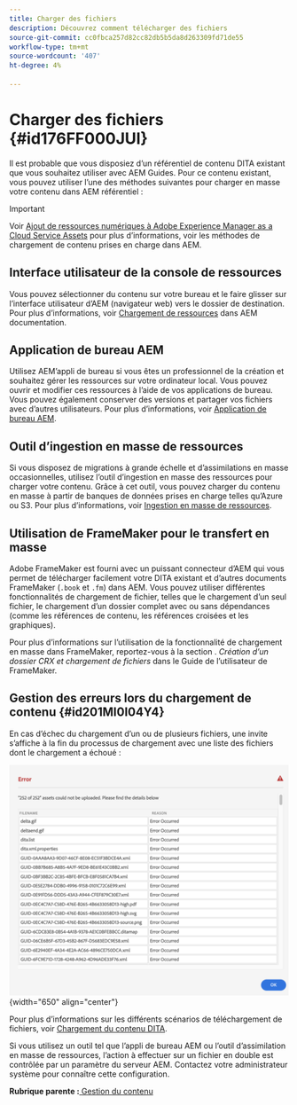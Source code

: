 ```yaml
---
title: Charger des fichiers
description: Découvrez comment télécharger des fichiers
source-git-commit: cc0fbca257d82cc82db5b5da8d263309fd71de55
workflow-type: tm+mt
source-wordcount: '407'
ht-degree: 4%

---
```



# Charger des fichiers {#id176FF000JUI}

Il est probable que vous disposiez d’un référentiel de contenu DITA existant que vous souhaitez utiliser avec AEM Guides. Pour ce contenu existant, vous pouvez utiliser l’une des méthodes suivantes pour charger en masse votre contenu dans AEM référentiel :

>[!IMPORTANT]
>
> Voir [Ajout de ressources numériques à Adobe Experience Manager as a Cloud Service Assets](https://experienceleague.adobe.com/docs/experience-manager-cloud-service/assets/manage/add-assets.html) pour plus d’informations, voir les méthodes de chargement de contenu prises en charge dans AEM.

## Interface utilisateur de la console de ressources

Vous pouvez sélectionner du contenu sur votre bureau et le faire glisser sur l’interface utilisateur d’AEM \(navigateur web\) vers le dossier de destination. Pour plus d’informations, voir [Chargement de ressources](https://experienceleague.adobe.com/docs/experience-manager-cloud-service/assets/manage/add-assets.html#upload-assets) dans AEM documentation.

## Application de bureau AEM

Utilisez AEM’appli de bureau si vous êtes un professionnel de la création et souhaitez gérer les ressources sur votre ordinateur local. Vous pouvez ouvrir et modifier ces ressources à l’aide de vos applications de bureau. Vous pouvez également conserver des versions et partager vos fichiers avec d’autres utilisateurs. Pour plus d’informations, voir [Application de bureau AEM](https://experienceleague.adobe.com/docs/experience-manager-desktop-app/using/using.html?lang=fr).

## Outil d’ingestion en masse de ressources

Si vous disposez de migrations à grande échelle et d’assimilations en masse occasionnelles, utilisez l’outil d’ingestion en masse des ressources pour charger votre contenu. Grâce à cet outil, vous pouvez charger du contenu en masse à partir de banques de données prises en charge telles qu’Azure ou S3. Pour plus d’informations, voir [Ingestion en masse de ressources](https://experienceleague.adobe.com/docs/experience-manager-cloud-service/assets/manage/add-assets.html?lang=en#asset-bulk-ingestor).

## Utilisation de FrameMaker pour le transfert en masse

Adobe FrameMaker est fourni avec un puissant connecteur d’AEM qui vous permet de télécharger facilement votre DITA existant et d’autres documents FrameMaker \(`.book` et `.fm`\) dans AEM. Vous pouvez utiliser différentes fonctionnalités de chargement de fichier, telles que le chargement d’un seul fichier, le chargement d’un dossier complet avec ou sans dépendances \(comme les références de contenu, les références croisées et les graphiques\).

Pour plus d’informations sur l’utilisation de la fonctionnalité de chargement en masse dans FrameMaker, reportez-vous à la section . *Création d’un dossier CRX et chargement de fichiers* dans le Guide de l’utilisateur de FrameMaker.

## Gestion des erreurs lors du chargement de contenu {#id201MI0I04Y4}

En cas d’échec du chargement d’un ou de plusieurs fichiers, une invite s’affiche à la fin du processus de chargement avec une liste des fichiers dont le chargement a échoué :

![](images/uuid-files-failed-to-upload_cs.png){width="650" align="center"}

Pour plus d’informations sur les différents scénarios de téléchargement de fichiers, voir [Chargement du contenu DITA](authoring-file-management.md#).

Si vous utilisez un outil tel que l’appli de bureau AEM ou l’outil d’assimilation en masse de ressources, l’action à effectuer sur un fichier en double est contrôlée par un paramètre du serveur AEM. Contactez votre administrateur système pour connaître cette configuration.

**Rubrique parente :**[ Gestion du contenu](authoring.md)

